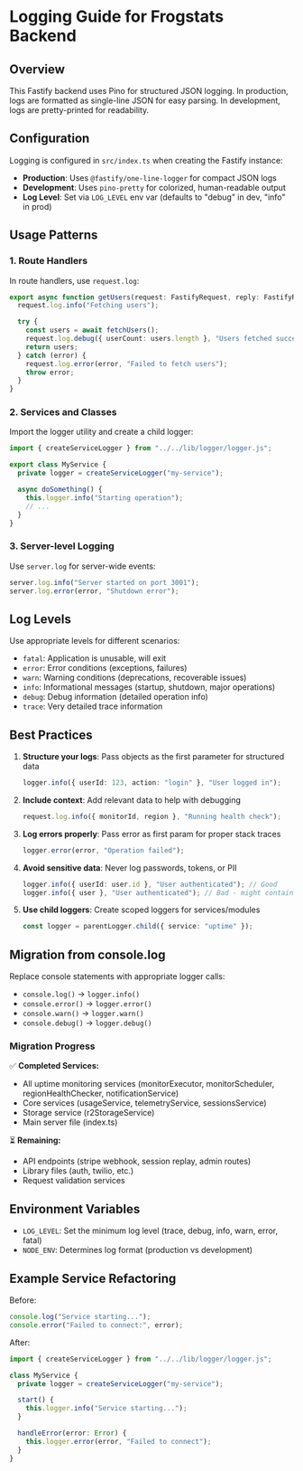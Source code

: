 # Logging Guide for Frogstats Backend

## Overview

This Fastify backend uses Pino for structured JSON logging. In production, logs are formatted as single-line JSON for easy parsing. In development, logs are pretty-printed for readability.

## Configuration

Logging is configured in `src/index.ts` when creating the Fastify instance:

- **Production**: Uses `@fastify/one-line-logger` for compact JSON logs
- **Development**: Uses `pino-pretty` for colorized, human-readable output
- **Log Level**: Set via `LOG_LEVEL` env var (defaults to "debug" in dev, "info" in prod)

## Usage Patterns

### 1. Route Handlers

In route handlers, use `request.log`:

```typescript
export async function getUsers(request: FastifyRequest, reply: FastifyReply) {
  request.log.info("Fetching users");

  try {
    const users = await fetchUsers();
    request.log.debug({ userCount: users.length }, "Users fetched successfully");
    return users;
  } catch (error) {
    request.log.error(error, "Failed to fetch users");
    throw error;
  }
}
```

### 2. Services and Classes

Import the logger utility and create a child logger:

```typescript
import { createServiceLogger } from "../../lib/logger/logger.js";

export class MyService {
  private logger = createServiceLogger("my-service");

  async doSomething() {
    this.logger.info("Starting operation");
    // ...
  }
}
```

### 3. Server-level Logging

Use `server.log` for server-wide events:

```typescript
server.log.info("Server started on port 3001");
server.log.error(error, "Shutdown error");
```

## Log Levels

Use appropriate levels for different scenarios:

- `fatal`: Application is unusable, will exit
- `error`: Error conditions (exceptions, failures)
- `warn`: Warning conditions (deprecations, recoverable issues)
- `info`: Informational messages (startup, shutdown, major operations)
- `debug`: Debug information (detailed operation info)
- `trace`: Very detailed trace information

## Best Practices

1. **Structure your logs**: Pass objects as the first parameter for structured data

   ```typescript
   logger.info({ userId: 123, action: "login" }, "User logged in");
   ```

2. **Include context**: Add relevant data to help with debugging

   ```typescript
   request.log.info({ monitorId, region }, "Running health check");
   ```

3. **Log errors properly**: Pass error as first param for proper stack traces

   ```typescript
   logger.error(error, "Operation failed");
   ```

4. **Avoid sensitive data**: Never log passwords, tokens, or PII

   ```typescript
   logger.info({ userId: user.id }, "User authenticated"); // Good
   logger.info({ user }, "User authenticated"); // Bad - might contain password
   ```

5. **Use child loggers**: Create scoped loggers for services/modules
   ```typescript
   const logger = parentLogger.child({ service: "uptime" });
   ```

## Migration from console.log

Replace console statements with appropriate logger calls:

- `console.log()` → `logger.info()`
- `console.error()` → `logger.error()`
- `console.warn()` → `logger.warn()`
- `console.debug()` → `logger.debug()`

### Migration Progress

✅ **Completed Services:**

- All uptime monitoring services (monitorExecutor, monitorScheduler, regionHealthChecker, notificationService)
- Core services (usageService, telemetryService, sessionsService)
- Storage service (r2StorageService)
- Main server file (index.ts)

⏳ **Remaining:**

- API endpoints (stripe webhook, session replay, admin routes)
- Library files (auth, twilio, etc.)
- Request validation services

## Environment Variables

- `LOG_LEVEL`: Set the minimum log level (trace, debug, info, warn, error, fatal)
- `NODE_ENV`: Determines log format (production vs development)

## Example Service Refactoring

Before:

```typescript
console.log("Service starting...");
console.error("Failed to connect:", error);
```

After:

```typescript
import { createServiceLogger } from "../../lib/logger/logger.js";

class MyService {
  private logger = createServiceLogger("my-service");

  start() {
    this.logger.info("Service starting...");
  }

  handleError(error: Error) {
    this.logger.error(error, "Failed to connect");
  }
}
```
